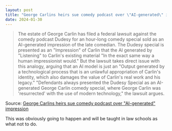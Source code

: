 ```yaml
---
layout: post
title: "George Carlins heirs sue comedy podcast over \"AI-generated\" impression"
date: 2024-01-30
---
```


> The estate of George Carlin has filed a federal lawsuit against the
comedy podcast Dudesy for an hour-long comedy special sold as an
AI-generated impression of the late comedian. The Dudesy special is
presented as an "Impression" of Carlin that the AI generated by "Listening"
to Carlin's existing material "In the exact same way a human impressionist
would." But the lawsuit takes direct issue with this analogy, arguing that
an AI model is just an "Output generated by a technological process that is
an unlawful appropriation of Carlin's identity, which also damages the
value of Carlin's real work and his legacy." "Defendants always presented
the Dudesy Special as an AI-generated George Carlin comedy special, where
George Carlin was 'resurrected' with the use of modern technology," the
lawsuit argues.

Source: [George Carlins heirs sue comedy podcast over "AI-generated"
impression](
https://arstechnica.com/ai/2024/01/george-carlins-heirs-sue-comedy-podcast-over-ai-generated-impression/
)

This was obviously going to happen and will be taught in law schools as
what not to do.

